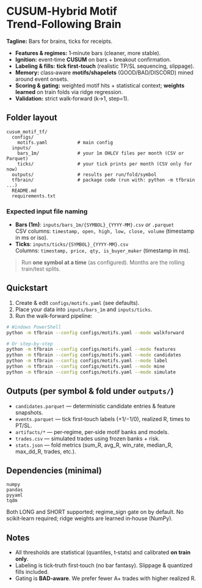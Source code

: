 # CUSUM‑Hybrid Motif Trend‑Following Brain

**Tagline:** Bars for brains, ticks for receipts.  
- **Features & regimes:** 1‑minute bars (cleaner, more stable).  
- **Ignition:** event‑time **CUSUM** on bars + breakout confirmation.  
- **Labeling & fills:** **tick first‑touch** (realistic TP/SL sequencing, slippage).  
- **Memory:** class‑aware **motifs/shapelets** (GOOD/BAD/DISCORD) mined around event onsets.  
- **Scoring & gating:** weighted motif hits + statistical context; **weights learned** on train folds via ridge regression.  
- **Validation:** strict walk‑forward (k→1, step=1).

## Folder layout
```
cusum_motif_tf/
  configs/
    motifs.yaml           # main config
  inputs/
    bars_1m/              # your 1m OHLCV files per month (CSV or Parquet)
    ticks/                # your tick prints per month (CSV only for now)
  outputs/                # results per run/fold/symbol
  tfbrain/                # package code (run with: python -m tfbrain ...)
  README.md
  requirements.txt
```

### Expected input file naming
- **Bars (1m)**: `inputs/bars_1m/{SYMBOL}_{YYYY-MM}.csv` *or* `.parquet`  
  CSV columns: `timestamp, open, high, low, close, volume` (timestamp in ms or iso).  
- **Ticks**: `inputs/ticks/{SYMBOL}_{YYYY-MM}.csv`  
  Columns: `timestamp, price, qty, is_buyer_maker` (timestamp in ms).

> Run **one symbol at a time** (as configured). Months are the rolling train/test splits.

## Quickstart
1) Create & edit `configs/motifs.yaml` (see defaults).  
2) Place your data into `inputs/bars_1m` and `inputs/ticks`.  
3) Run the walk‑forward pipeline:

```bash
# Windows PowerShell
python -m tfbrain --config configs/motifs.yaml --mode walkforward

# Or step-by-step
python -m tfbrain --config configs/motifs.yaml --mode features
python -m tfbrain --config configs/motifs.yaml --mode candidates
python -m tfbrain --config configs/motifs.yaml --mode label
python -m tfbrain --config configs/motifs.yaml --mode mine
python -m tfbrain --config configs/motifs.yaml --mode simulate
```

## Outputs (per symbol & fold under `outputs/`)
- `candidates.parquet` — deterministic candidate entries & feature snapshots.
- `events.parquet` — tick first‑touch labels (+1/−1/0), realized R, times to PT/SL.
- `artifacts/*` — per‑regime, per‑side motif banks and models.
- `trades.csv` — simulated trades using frozen banks + risk.
- `stats.json` — fold metrics (sum_R, avg_R, win_rate, median_R, max_dd_R, trades, etc.).

## Dependencies (minimal)
```
numpy
pandas
pyyaml
tqdm
```
Both LONG and SHORT supported; regime_sign gate on by default. No scikit‑learn required; ridge weights are learned in‑house (NumPy).

## Notes
- All thresholds are statistical (quantiles, t‑stats) and calibrated **on train only**.
- Labeling is tick‑truth first‑touch (no bar fantasy). Slippage & quantized fills included.
- Gating is **BAD‑aware**. We prefer fewer A+ trades with higher realized R.
